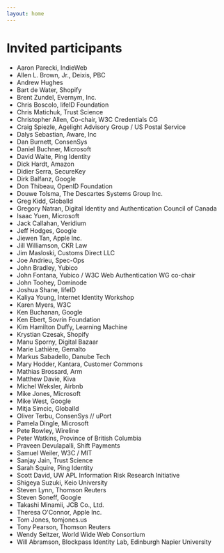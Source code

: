 ```yaml
---
layout: home
---
```


# Invited participants

* Aaron Parecki, IndieWeb
* Allen L. Brown, Jr., Deixis, PBC
* Andrew Hughes
* Bart de Water, Shopify
* Brent Zundel, Evernym, Inc.
* Chris Boscolo, lifeID Foundation
* Chris Matichuk, Trust Science
* Christopher Allen, Co-chair, W3C Credentials CG
* Craig Spiezle, Agelight Advisory Group / US Postal Service
* Dalys Sebastian, Aware, Inc
* Dan Burnett, ConsenSys
* Daniel Buchner, Microsoft
* David Waite, Ping Identity
* Dick Hardt, Amazon
* Didier Serra, SecureKey
* Dirk Balfanz, Google
* Don Thibeau, OpenID Foundation
* Douwe Tolsma, The Descartes Systems Group Inc.
* Greg Kidd, GlobalId
* Gregory Natran, Digital Identity and Authentication Council of Canada
* Isaac Yuen, Microsoft
* Jack Callahan, Veridium
* Jeff Hodges, Google
* Jiewen Tan, Apple Inc.
* Jill Williamson, CKR Law
* Jim Masloski, Customs Direct LLC
* Joe Andrieu, Spec-Ops
* John Bradley, Yubico
* John Fontana, Yubico / W3C Web Authentication WG co-chair
* John Toohey, Dominode
* Joshua Shane, lifeID
* Kaliya Young, Internet Identity Workshop
* Karen Myers, W3C
* Ken Buchanan, Google
* Ken Ebert, Sovrin Foundation
* Kim Hamilton Duffy, Learning Machine
* Krystian Czesak, Shopify
* Manu Sporny, Digital Bazaar
* Marie Lathière, Gemalto
* Markus Sabadello, Danube Tech
* Mary Hodder, Kantara, Customer Commons
* Mathias Brossard, Arm
* Matthew Davie, Kiva
* Michel Weksler, Airbnb
* Mike Jones, Microsoft
* Mike West, Google
* Mitja Simcic, GlobalId
* Oliver Terbu, ConsenSys // uPort
* Pamela Dingle, Microsoft
* Pete Rowley, Wireline
* Peter Watkins, Province of British Columbia
* Praveen Devulapalli, Shift Payments
* Samuel Weiler, W3C / MIT
* Sanjay Jain, Trust Science
* Sarah Squire, Ping Identity
* Scott David, UW APL Information Risk Research Initiative
* Shigeya Suzuki, Keio University
* Steven Lynn, Thomson Reuters
* Steven Soneff, Google
* Takashi Minamii, JCB Co., Ltd.
* Theresa O'Connor, Apple Inc.
* Tom Jones,  tomjones.us
* Tony Pearson, Thomson Reuters
* Wendy Seltzer, World Wide Web Consortium
* Will Abramson, Blockpass Identity Lab, Edinburgh Napier University
